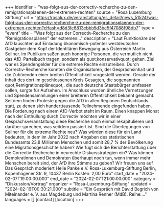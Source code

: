 +++
identifier = "was-folgt-aus-der-correctiv-recherche-zu-den-remigrationsplaenen-der-extremen-rechten"
source = "Rosa Luxemburg Stiftung"
url = "https://rosalux.de/veranstaltung/es_detail/news_51524/was-folgt-aus-der-correctiv-recherche-zu-den-remigrationsplaenen-der-extremen-rechten?cHash=d8d3fc6813cbbb5d3bc5f47088f98db7"
type = "event"
title = "Was folgt aus der Correctiv-Recherche zu den "Remigrationsplänen" der extremen…"
description = "Laut
Funktionäre der AfD lauschten auf Einladung ökonomisch-potenter westdeutscher Gastgeber dem Kopf der Identitären Bewegung aus Österreich Martin Sellner. Im Publikum saßen auch honorige Personen, die vermutlich nicht das AfD-Parteibuch tragen, sondern als quot;konservativquot; gelten. Ziel war es Spendengelder für die extreme Rechte einzutreiben. Durch Correctiv-Recherche konnten die Organisatoren, der Gesprächsinhalt und die Zuhörenden einer breiten Öffentlichkeit vorgestellt werden. Gerade der Inhalt des dort im geschlossenen Kreis Gesagten, die sogenannten quot;Remigrationsplänequot;, die auch deutsche Staatsbürger umfassen sollen, sorgte für Aufsehen. Im Anschluss wurden ähnliche Vernetzungen und Spendensammlungen einer breiteren Öffentlichkeit bekannt gemacht.
Seitdem finden Proteste gegen die AfD in allen Regionen Deutschlands statt, zu denen sich hunderttausende Teilnehmende eingefunden haben. Die Forderung nach einem AfD-Verbot steht im Raum. Einen knappen Monat nach der Enthüllung durch Correctiv möchten wir in einer Gesprächsveranstaltung diese Recherche noch einmal rekapitulieren und darüber sprechen, was seitdem passiert ist. Sind die Überlegungen von Sellner für die extreme Rechte neu? Was würden diese für ein Land bedeuten, in dem im Jahr 2022 nach Angaben des statistischen Bundesamts 23,8 Millionen Menschen und somit 28,7 % der Bevölkerung eine Migrationsgeschichte haben? Wie fügt sich die Berichterstattung über die Correctiv-Recherche in neurechte Diskursstrategien ein? Was können Demokratinnen und Demokraten überhaupt noch tun, wenn immer mehr Menschen bereit sind, der AfD ihre Stimme zu geben?
Wir freuen uns auf 
Das Gespräch moderiert 
Helle Panke e.V.  Rosa-Luxemburg-Stiftung Berlin, Kopenhagener Str. 9, 10437 Berlin
Kosten: 2,00 Euro"
start_date = "2024-02-07T19:00:00.000"
end_date = "2024-02-07T21:00:00.000"
category = "Diskussion/Vortrag"
organizer = "Rosa-Luxemburg-Stiftung"
updated = "2024-02-19T00:30:21.000"
subtitle = "Ein Gespräch mit David Begrich von Miteinander e. V. aus Magdeburg und Martina Renner (MdB).  Reihe:…"
languages = []
[contact]
[location]
+++